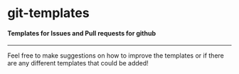 # git-templates
#### Templates for Issues and Pull requests for github 

---

Feel free to make suggestions on how to improve the templates or if there are any different templates that could be added!
